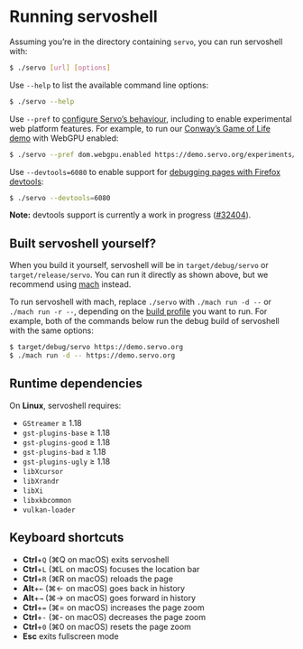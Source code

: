 # Running servoshell

Assuming you’re in the directory containing `servo`, you can run servoshell with:

```sh
$ ./servo [url] [options]
```

Use `--help` to list the available command line options:

```sh
$ ./servo --help
```

Use `--pref` to [configure Servo’s behaviour](https://github.com/servo/servo/blob/main/resources/prefs.json), including to enable experimental web platform features.
For example, to run our [Conway’s Game of Life demo](https://demo.servo.org/experiments/webgpu-game-of-life/) with WebGPU enabled:

```sh
$ ./servo --pref dom.webgpu.enabled https://demo.servo.org/experiments/webgpu-game-of-life/
```

Use `--devtools=6080` to enable support for [debugging pages with Firefox devtools](https://firefox-source-docs.mozilla.org/devtools-user/about_colon_debugging/index.html#connecting-over-the-network):

```sh
$ ./servo --devtools=6080
```

<div class="warning">

**Note:** devtools support is currently a work in progress ([#32404](https://github.com/servo/servo/issues/32404)).
</div>

## Built servoshell yourself?

When you build it yourself, servoshell will be in `target/debug/servo` or `target/release/servo`.
You can run it directly as shown above, but we recommend using [mach](hacking/mach.md) instead.

To run servoshell with mach, replace `./servo` with `./mach run -d --` or `./mach run -r --`, depending on the [build profile](hacking/building-servo.md) you want to run.
For example, both of the commands below run the debug build of servoshell with the same options:

```sh
$ target/debug/servo https://demo.servo.org
$ ./mach run -d -- https://demo.servo.org
```

## Runtime dependencies

On **Linux**, servoshell requires:

* `GStreamer` ≥ 1.18
* `gst-plugins-base` ≥ 1.18
* `gst-plugins-good` ≥ 1.18
* `gst-plugins-bad` ≥ 1.18
* `gst-plugins-ugly` ≥ 1.18
* `libXcursor`
* `libXrandr`
* `libXi`
* `libxkbcommon`
* `vulkan-loader`

## Keyboard shortcuts

- **Ctrl**+`Q` (⌘Q on macOS) exits servoshell
- **Ctrl**+`L` (⌘L on macOS) focuses the location bar
- **Ctrl**+`R` (⌘R on macOS) reloads the page
- **Alt**+`←` (⌘← on macOS) goes back in history
- **Alt**+`→` (⌘→ on macOS) goes forward in history
- **Ctrl**+`=` (⌘= on macOS) increases the page zoom
- **Ctrl**+`-` (⌘- on macOS) decreases the page zoom
- **Ctrl**+`0` (⌘0 on macOS) resets the page zoom
- **Esc** exits fullscreen mode

